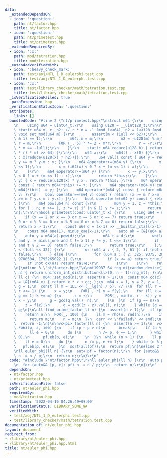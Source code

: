 ```yaml
---
data:
  _extendedDependsOn:
  - icon: ':question:'
    path: nt/factor.hpp
    title: nt/factor.hpp
  - icon: ':question:'
    path: nt/primetest.hpp
    title: nt/primetest.hpp
  _extendedRequiredBy:
  - icon: ':x:'
    path: mod/tetration.hpp
    title: mod/tetration.hpp
  _extendedVerifiedWith:
  - icon: ':heavy_check_mark:'
    path: test/aoj/NTL_1_D_eulerphi.test.cpp
    title: test/aoj/NTL_1_D_eulerphi.test.cpp
  - icon: ':x:'
    path: test/library_checker/math/tetration.test.cpp
    title: test/library_checker/math/tetration.test.cpp
  _isVerificationFailed: true
  _pathExtension: hpp
  _verificationStatusIcon: ':question:'
  attributes:
    links: []
  bundledCode: "#line 2 \"nt/primetest.hpp\"\nstruct m64 {\r\n    using i64 = int64_t;\r\
    \n    using u64 = uint64_t;\r\n    using u128 = __uint128_t;\r\n\r\n    inline\
    \ static u64 m, r, n2; // r * m = -1 (mod 1<<64), n2 = 1<<128 (mod m)\r\n    static\
    \ void set_mod(u64 m) {\r\n        assert(m < (1ull << 62));\r\n        assert((m\
    \ & 1) == 1);\r\n        m64::m = m;\r\n        n2 = -u128(m) % m;\r\n       \
    \ r = m;\r\n        FOR (_, 5) r *= 2 - m*r;\r\n        r = -r;\r\n        assert(r\
    \ * m == -1ull);\r\n    }\r\n    static u64 reduce(u128 b) { return (b + u128(u64(b)\
    \ * r) * m) >> 64; }\r\n\r\n    u64 x;\r\n    m64() : x(0) {}\r\n    m64(u64 x)\
    \ : x(reduce(u128(x) * n2)){};\r\n    u64 val() const { u64 y = reduce(x); return\
    \ y >= m ? y-m : y; }\r\n    m64 &operator+=(m64 y) {\r\n        x += y.x - (m\
    \ << 1);\r\n        x = (i64(x) < 0 ? x + (m << 1) : x);\r\n        return *this;\r\
    \n    }\r\n    m64 &operator-=(m64 y) {\r\n        x -= y.x;\r\n        x = (i64(x)\
    \ < 0 ? x + (m << 1) : x);\r\n        return *this;\r\n    }\r\n    m64 &operator*=(m64\
    \ y) { x = reduce(u128(x) * y.x); return *this; }\r\n    m64 operator+(m64 y)\
    \ const { return m64(*this) += y; }\r\n    m64 operator-(m64 y) const { return\
    \ m64(*this) -= y; }\r\n    m64 operator*(m64 y) const { return m64(*this) *=\
    \ y; }\r\n    bool operator==(m64 y) const { return (x >= m ? x-m : x) == (y.x\
    \ >= m ? y.x-m : y.x); }\r\n    bool operator!=(m64 y) const { return not operator==(y);\
    \ }\r\n    m64 pow(u64 n) const {\r\n        m64 y = 1, z = *this;\r\n       \
    \ for ( ; n; n >>= 1, z *= z) if (n & 1) y *= z;\r\n        return y;\r\n    }\r\
    \n};\r\n\r\nbool primetest(const uint64_t x) {\r\n    using u64 = uint64_t;\r\n\
    \    if (x == 2 or x == 3 or x == 5 or x == 7) return true;\r\n    if (x % 2 ==\
    \ 0 or x % 3 == 0 or x % 5 == 0 or x % 7 == 0) return false;\r\n    if (x < 121)\
    \ return x > 1;\r\n    const u64 d = (x-1) >> __builtin_ctzll(x-1);\r\n    m64::set_mod(x);\r\
    \n    const m64 one(1), minus_one(x-1);\r\n    auto ok = [&](u64 a) {\r\n    \
    \    auto y = m64(a).pow(d);\r\n        u64 t = d;\r\n        while (y != one\
    \ and y != minus_one and t != x-1) y *= y, t <<= 1;\r\n        if (y != minus_one\
    \ and t % 2 == 0) return false;\r\n        return true;\r\n    };\r\n    if (x\
    \ < (1ull << 32)) {\r\n        for (u64 a : { 2, 7, 61 }) if (not ok(a)) return\
    \ false;\r\n    } else {\r\n        for (u64 a : { 2, 325, 9375, 28178, 450775,\
    \ 9780504, 1795265022 }) {\r\n            if (x <= a) return true;\r\n       \
    \     if (not ok(a)) return false;\r\n        }\r\n    }\r\n    return true;\r\
    \n}\n#line 3 \"nt/factor.hpp\"\n\nmt19937_64 rng_mt{random_device{}()};\nll rnd(ll\
    \ n) { return uniform_int_distribution<ll>(0, n - 1)(rng_mt); }\n\nll rho(ll n,\
    \ ll c) {\n  m64::set_mod(n);\n  assert(n > 1);\n  const m64 cc(c);\n  auto f\
    \ = [&](m64 x) { return x * x + cc; };\n  m64 x = 1, y = 2, z = 1, q = 1;\n  ll\
    \ g = 1;\n  const ll m = 1LL << (__lg(n) / 5); // ?\n  for (ll r = 1; g == 1;\
    \ r <<= 1) {\n    x = y;\n    FOR(_, r) y = f(y);\n    for (ll k = 0; k < r and\
    \ g == 1; k += m) {\n      z = y;\n      FOR(_, min(m, r - k)) y = f(y), q *=\
    \ x - y;\n      g = gcd(q.val(), n);\n    }\n  }\n  if (g == n)\n    do {\n  \
    \    z = f(z);\n      g = gcd((x - z).val(), n);\n    } while (g == 1);\n  return\
    \ g;\n}\n\nll find_prime_factor(ll n) {\n  assert(n > 1);\n  if (primetest(n))\n\
    \    return n;\n  FOR(_, 100) {\n    ll m = rho(n, rnd(n));\n    if (primetest(m))\n\
    \      return m;\n    n = m;\n  }\n  cerr << \"failed\" << endl;\n  assert(false);\n\
    \  return -1;\n}\n\nvc<pi> factor(ll n) {\n  assert(n >= 1);\n  vc<pi> pf;\n \
    \ FOR3(p, 2, 100) {\n    if (p * p > n)\n      break;\n    if (n % p == 0) {\n\
    \      ll e = 0;\n      do {\n        n /= p, e += 1;\n      } while (n % p ==\
    \ 0);\n      pf.eb(p, e);\n    }\n  }\n  while (n > 1) {\n    ll p = find_prime_factor(n);\n\
    \    ll e = 0;\n    do {\n      n /= p, e += 1;\n    } while (n % p == 0);\n \
    \   pf.eb(p, e);\n  }\n  sort(all(pf));\n  return pf;\n}\n#line 2 \"nt/euler_phi.hpp\"\
    \nll euler_phi(ll n) {\r\n  auto pf = factor(n);\r\n  for (auto&& [p, e]: pf)\
    \ n -= n / p;\r\n  return n;\r\n}\r\n"
  code: "#include \"nt/factor.hpp\"\r\nll euler_phi(ll n) {\r\n  auto pf = factor(n);\r\
    \n  for (auto&& [p, e]: pf) n -= n / p;\r\n  return n;\r\n}\r\n"
  dependsOn:
  - nt/factor.hpp
  - nt/primetest.hpp
  isVerificationFile: false
  path: nt/euler_phi.hpp
  requiredBy:
  - mod/tetration.hpp
  timestamp: '2022-04-16 04:26:49+09:00'
  verificationStatus: LIBRARY_SOME_WA
  verifiedWith:
  - test/aoj/NTL_1_D_eulerphi.test.cpp
  - test/library_checker/math/tetration.test.cpp
documentation_of: nt/euler_phi.hpp
layout: document
redirect_from:
- /library/nt/euler_phi.hpp
- /library/nt/euler_phi.hpp.html
title: nt/euler_phi.hpp
---
```

